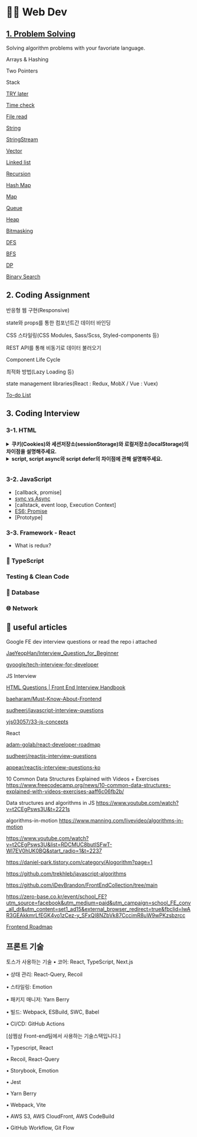 # 👨‍💻 Web Dev

## [1. Problem Solving](https://neetcode.io/roadmap)

Solving algorithm problems with your favoriate language.

Arrays & Hashing

Two Pointers

Stack

[TRY later](/try-later)

[Time check](/time-check)

[File read](/file-read)

[String](/string)

[StringStream](/stringstream)

[Vector](/vector)

[Linked list](/linked-list)

[Recursion](/recursion)

[Hash Map](/hash-map)

[Map](/map)

[Queue](/queue)

[Heap](/heap)

[Bitmasking](/bitmasking)

[DFS](/dfs)

[BFS](/bfs)

[DP](/dp)

[Binary Search](/binary-search)

## 2. Coding Assignment

반응형 웹 구현(Responsive)

state와 props를 통한 컴포넌트간 데이터 바인딩

CSS 스타일링(CSS Modules, Sass/Scss, Styled-components 등)

REST API를 통해 비동기로 데이터 불러오기

Component Life Cycle

최적화 방법(Lazy Loading 등)

state management libraries(React : Redux, MobX / Vue : Vuex)

[To-do List](https://www.youtube.com/playlist?list=PLkqwj9vc20pUitqvZrLPk-hTNv63EJqwg)

## 3. Coding Interview

### 3-1. HTML

<details>
<summary><strong>쿠키(Cookies)와 세션저장소(sessionStorage)와 로컬저장소(localStorage)의 차이점을 설명해주세요.
</strong></summary>

정답은?

</details>

<details>
<summary><strong>
script, script async와 script defer의 차이점에 관해 설명해주세요.

</strong></summary>

정답은?

</details>

### 3-2. JavaScript

- [callback, promise]
- [sync vs Async](./docs/Javascript/AsynchronousProcessing.md)
- [callstack, event loop, Execution Context]
- [ES6: Promise](./docs/Javascript/Promise.md)
- [Prototype]

### 3-3. Framework - React

- What is redux?

### 🧩 TypeScript

### Testing & Clean Code

### 📓 Database

### 🌐 Network

## 🔗 useful articles

Google FE dev interview questions or read the repo i attached

[JaeYeopHan/Interview_Question_for_Beginner](https://github.com/JaeYeopHan/Interview_Question_for_Beginner)

[gyoogle/tech-interview-for-developer](https://github.com/gyoogle/tech-interview-for-developer)

JS Interview

[HTML Questions | Front End Interview Handbook](https://yangshun.github.io/front-end-interview-handbook/en/html-questions)

[baeharam/Must-Know-About-Frontend](https://github.com/baeharam/Must-Know-About-Frontend)

[sudheerj/javascript-interview-questions](https://github.com/sudheerj/javascript-interview-questions)

[yjs03057/33-js-concepts](https://github.com/yjs03057/33-js-concepts)

React

[adam-golab/react-developer-roadmap](https://github.com/adam-golab/react-developer-roadmap)

[sudheerj/reactjs-interview-questions](https://github.com/sudheerj/reactjs-interview-questions)

[appear/reactjs-interview-questions-ko](https://github.com/appear/reactjs-interview-questions-ko)

10 Common Data Structures Explained with Videos + Exercises
<https://www.freecodecamp.org/news/10-common-data-structures-explained-with-videos-exercises-aaff6c06fb2b/>

Data structures and algorithms in JS
<https://www.youtube.com/watch?v=t2CEgPsws3U&t=2221s>

algorithms-in-motion
<https://www.manning.com/livevideo/algorithms-in-motion>

<https://www.youtube.com/watch?v=t2CEgPsws3U&list=RDCMUC8butISFwT-Wl7EV0hUK0BQ&start_radio=1&t=2237>

<https://daniel-park.tistory.com/category/Alogorithm?page=1>

<https://github.com/trekhleb/javascript-algorithms>

<https://github.com/iDevBrandon/FrontEndCollection/tree/main>

<https://zero-base.co.kr/event/school_FE?utm_source=facebook&utm_medium=paid&utm_campaign=school_FE_conv_all_dr&utm_content=set1_ad15&external_browser_redirect=true&fbclid=IwAR3GEAkkmrLfEGK4vo1zCez-y_SFxQI8NZbVk87CccimR8uW9wPKzsbzrcc>

[Frontend Roadmap](https://roadmap.sh/frontend)

## 프론트 기술

토스가 사용하는 기술
• 코어: React, TypeScript, Next.js

• 상태 관리: React-Query, Recoil

• 스타일링: Emotion

• 패키지 매니저: Yarn Berry

• 빌드: Webpack, ESBuild, SWC, Babel

• CI/CD: GitHub Actions

[삼쩜삼 Front-end팀에서 사용하는 기술스택입니다.]

• Typescript, React

• Recoil, React-Query

• Storybook, Emotion

• Jest

• Yarn Berry

• Webpack, Vite

• AWS S3, AWS CloudFront, AWS CodeBuild

• GitHub Workflow, Git Flow
